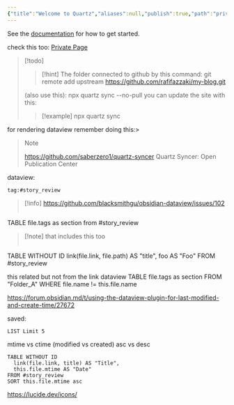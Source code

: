 ```yaml
---
{"title":"Welcome to Quartz","aliases":null,"publish":true,"path":"private/_index for me.md","permalink":"/private/index-for-me/","PassFrontmatter":true}
---
```



See the [documentation](https://quartz.jzhao.xyz) for how to get started.

check this too:
[Private Page](https://quartz.jzhao.xyz/features/private-pages)

>[!todo]
>> [!hint]
> The folder connected to github by this command:
> git remote add upstream https://github.com/rafifazzaki/my-blog.git
> 
> (also use this): npx quartz sync --no-pull
> you can update the site with this:
>>[!example]
> npx quartz sync
> 
for rendering dataview remember doing this:> 
>>[!note]
 >https://github.com/saberzero1/quartz-syncer
>Quartz Syncer: Open Publication Center



dataview:


```query
tag:#story_review
```


>[!info]
>https://github.com/blacksmithgu/obsidian-dataview/issues/102
>``` dataview
TABLE file.tags as section from #story_review 

>[!note] that includes this too
>
>``` dataview
TABLE WITHOUT ID
  link(file.link, file.path) AS "title",
  foo AS "Foo"
FROM #story_review 

this related but not from the link
dataview
TABLE file.tags as section FROM "Folder_A" WHERE file.name != this.file.name



https://forum.obsidian.md/t/using-the-dataview-plugin-for-last-modified-and-create-time/27672


saved:

``` dataview
LIST Limit 5 
```


mtime vs ctime (modified vs created)
asc vs desc
``` dataview
TABLE WITHOUT ID
  link(file.link, title) AS "Title",
  this.file.mtime AS "Date"
FROM #story_review 
SORT this.file.mtime asc
```



https://lucide.dev/icons/
